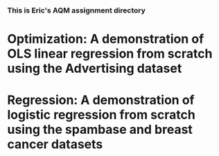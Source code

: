 ### This is Eric's AQM assignment directory

# Optimization: A demonstration of OLS linear regression from scratch using the Advertising dataset

# Regression: A demonstration of logistic regression from scratch using the spambase and breast cancer datasets